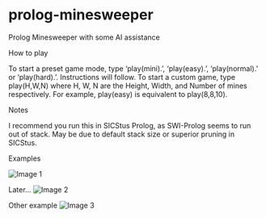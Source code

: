 # prolog-minesweeper
Prolog Minesweeper with some AI assistance



How to play

To start a preset game mode, type ‘play(mini).’, ‘play(easy).’, ‘play(normal).’ or ‘play(hard).’. Instructions will follow. To start a custom game, type play(H,W,N) where H, W, N are the Height, Width, and Number of mines respectively. For example, play(easy) is equivalent to play(8,8,10).


Notes

I recommend you run this in SICStus Prolog, as SWI-Prolog seems to run out of stack. May be due to default stack size or superior pruning in SICStus.

Examples

![Image 1](https://user-images.githubusercontent.com/35575737/88459199-d064c200-ce93-11ea-8c7c-3867e39a66c3.png)

Later...
![Image 2](https://user-images.githubusercontent.com/35575737/88459197-ce9afe80-ce93-11ea-9eb9-5e7b1935bb3a.png)

Other example
![Image 3](https://user-images.githubusercontent.com/35575737/88459198-cfcc2b80-ce93-11ea-9d04-176cee082b17.png)

